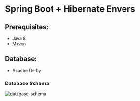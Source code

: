 # Spring Boot + Hibernate Envers

## Prerequisites:
- Java 8
- Maven

## Database:
- Apache Derby

### Database Schema
![database-schema](src/main/resources/db_schema.png)
